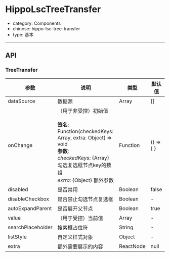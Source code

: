 # HippoLscTreeTransfer

-   category: Components
-   chinese: hippo-lsc-tree-transfer
-   type: 基本

---

## API

### TreeTransfer

| 参数                | 说明                                                                                                                                                            | 类型        | 默认值       |
| ----------------- | ------------------------------------------------------------------------------------------------------------------------------------------------------------- | --------- | --------- |
| dataSource        | 数据源                                                                                                                                                           | Array     | \[]       |
| onChange          | （用于非受控）初始值<br><br>**签名**:<br>Function(checkedKeys: Array, extra: Object) => void<br>**参数**:<br>_checkedKeys_: {Array} 勾选复选框节点key的数组<br>_extra_: {Object} 额外参数 | Function  | () => { } |
| disabled          | 是否禁用                                                                                                                                                          | Boolean   | false     |
| disableCheckbox   | 是否禁止勾选节点复选框                                                                                                                                                   | Boolean   | -         |
| autoExpandParent  | 是否展开父节点                                                                                                                                                       | Boolean   | true      |
| value             | （用于受控）当前值                                                                                                                                                     | Array     | -         |
| searchPlaceholder | 搜索框占位符                                                                                                                                                        | String    | -         |
| listStyle         | 自定义样式对象                                                                                                                                                       | Object    | -         |
| extra             | 额外需要展示的内容                                                                                                                                                     | ReactNode | null      |
